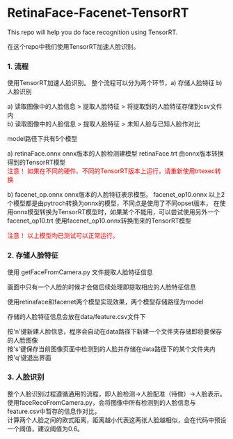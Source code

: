 # RetinaFace-Facenet-TensorRT

This repo will help you do face recognition using TensorRT.



在这个repo中我们使用TensorRT加速人脸识别。

### 1. 流程

使用TensorRT加速人脸识别。
整个流程可以分为两个环节，a) 存储人脸特征 b) 人脸识别

a) 读取图像中的人脸信息 > 提取人脸特征 > 将提取到的人脸特征存储到csv文件内  
b) 读取图像中的人脸信息 > 提取人脸特征 > 未知人脸与已知人脸作对比  

model路径下共有5个模型  

a) retinaFace.onnx onnx版本的人脸检测建模型
   retinaFace.trt  由onnx版本转换得到的TensorRT模型  
<font color="Red">注意！ 如果在不同的硬件、不同的TensorRT版本上运行，请重新使用trtexec转换 </font>  

b) facenet_op.onnx onnx版本的人脸特征表示模型。
   facenet_op10.onnx 以上2个模型都是由pytroch转换为onnx的模型，不同点是使用了不同opset版本，
在使用onnx模型转换为TensorRT模型时，如果某个不能用，可以尝试使用另外一个  
   facenet_op10.trt 使用facenet_op10.onnx转换而来的TensorRT模型
 
<font color=red>注意！ 以上模型均已测试可以正常运行。</font>

### 2. 存储人脸特征

使用 getFaceFromCamera.py 文件提取人脸特征信息

画面中只有一个人脸的时候才会做后续处理即提取相应的人脸特征信息

使用retinaface和facenet两个模型实现效果，两个模型存储路径为model

存储的人脸特征信息会放在data/feature.csv文件下

按'n'键新建人脸信息，程序会自动在data路径下新建一个文件夹存储即将要保存的人脸图像  
按's'键保存当前图像页面中检测到的人脸并存储在data路径下的某个文件夹内  
按'q'键退出界面

### 3. 人脸识别

整个人脸识别过程遵循通用的流程，即人脸检测->人脸配准（待做）->人脸表示。  
使用faceRecoFromCamera.py，会将图像中所有检测到的人脸信息与feature.csv中暂存的信息作对比，  
计算两个人脸之间的欧式距离，距离越小代表这两张人脸越相似，会在代码中预设一个阈值，建议阈值为0.6。
